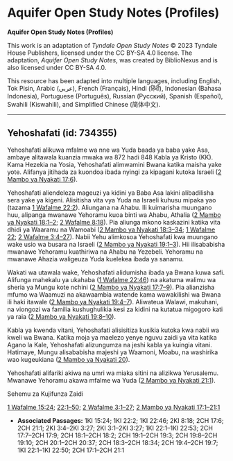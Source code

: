 # Aquifer Open Study Notes (Profiles)

**Aquifer Open Study Notes (Profiles)**

This work is an adaptation of *Tyndale Open Study Notes* © 2023 Tyndale House Publishers, licensed under the CC BY\-SA 4\.0 license. The adaptation, *Aquifer Open Study Notes*, was created by BiblioNexus and is also licensed under CC BY\-SA 4\.0\.

This resource has been adapted into multiple languages, including English, Tok Pisin, Arabic (عربي), French (Français), Hindi (हिंदी), Indonesian (Bahasa Indonesia), Portuguese (Português), Russian (Русский), Spanish (Español), Swahili (Kiswahili), and Simplified Chinese (简体中文).



--------------------------------

## Yehoshafati (id: 734355)

Yehoshafati alikuwa mfalme wa nne wa Yuda baada ya baba yake Asa, ambaye alitawala kuanzia mwaka wa 872 hadi 848 Kabla ya Kristo (KK). Kama Hezekia na Yosia, Yehoshafati alimwamini Bwana katika maisha yake yote. Alifanya jitihada za kuondoa ibada nyingi za kipagani kutoka Israeli ([2 Mambo ya Nyakati 17:6](https://ref.ly/2Chr17:6)).

Yehoshafati aliendeleza mageuzi ya kidini ya Baba Asa lakini alibadilisha sera yake ya kigeni. Alisitisha vita vya Yuda na Israeli kuhusu mipaka yao (tazama [1 Wafalme 22:2](https://ref.ly/1Kgs22:2)). Aliungana na Ahabu. Ili kuimarisha muungano huu, alipanga mwanawe Yehoramu kuoa binti wa Ahabu, Athalia ([2 Mambo ya Nyakati 18:1–2](https://ref.ly/2Chr18:1-2Chr18:2); [2 Wafalme 8:18](https://ref.ly/2Kgs8:18)). Pia aliunga mkono kaskazini katika vita dhidi ya Waaramu na Wamoabi ([2 Mambo ya Nyakati 18:3–34](https://ref.ly/2Chr18:3-2Chr18:34); [1 Wafalme 22](https://ref.ly/1Kgs22:1-1Kgs22:53); [2 Wafalme 3:4–27](https://ref.ly/2Kgs3:4-2Kgs3:27)). Nabii Yehu alimkosoa Yehoshafati kwa muungano wake usio wa busara na Israeli ([2 Mambo ya Nyakati 19:1–3](https://ref.ly/2Chr19:1-2Chr19:3)). Hii ilisababisha mwanawe Yehoramu kuathiriwa na Ahabu na Yezebeli. Yehoramu na mwanawe Ahazia waligeuza Yuda kuelekea ibada ya sanamu.

Wakati wa utawala wake, Yehoshafati alidumisha ibada ya Bwana kuwa safi. Alifunga mahekalu ya ukahaba ([1 Wafalme 22:46](https://ref.ly/1Kgs22:46)) na akatuma walimu wa sheria ya Mungu kote nchini ([2 Mambo ya Nyakati 17:7–9](https://ref.ly/2Chr17:7-2Chr17:9)). Pia alianzisha mfumo wa Waamuzi na akawaambia watende kama wawakilishi wa Bwana ili haki itawale ([2 Mambo ya Nyakati 19:4–7](https://ref.ly/2Chr19:4-2Chr19:7)). Aliwateua Walawi, makuhani, na viongozi wa familia kushughulikia kesi za kidini na kutatua migogoro kati ya raia ([2 Mambo ya Nyakati 19:8–10](https://ref.ly/2Chr19:8-2Chr19:10)).

Kabla ya kwenda vitani, Yehoshafati alisisitiza kusikia kutoka kwa nabii wa kweli wa Bwana. Katika moja ya maelezo yenye nguvu zaidi ya vita katika Agano la Kale, Yehoshafati alizungumza na jeshi kabla ya kuingia vitani. Hatimaye, Mungu alisababisha majeshi ya Waamoni, Moabu, na washirika wao kugeukiana ([2 Mambo ya Nyakati 20](https://ref.ly/2Chr20:1-2Chr20:37)).

Yehoshafati alifariki akiwa na umri wa miaka sitini na alizikwa Yerusalemu. Mwanawe Yehoramu akawa mfalme wa Yuda ([2 Mambo ya Nyakati 21:1](https://ref.ly/2Chr21:1)).

Sehemu za Kujifunza Zaidi

[1 Wafalme 15:24](https://ref.ly/1Kgs15:24); [22:1–50](https://ref.ly/1Kgs22:1-1Kgs22:50); [2 Wafalme 3:1–27](https://ref.ly/2Kgs3:1-2Kgs3:27); [2 Mambo ya Nyakati 17:1–21:1](https://ref.ly/2Chr17:1-2Chr21:1)

* **Associated Passages:** 1KI 15:24; 1KI 22:2; 1KI 22:46; 2KI 8:18; 2CH 17:6; 2CH 21:1; 2KI 3:4–2KI 3:27; 2KI 3:1–2KI 3:27; 1KI 22:1–1KI 22:53; 2CH 17:7–2CH 17:9; 2CH 18:1–2CH 18:2; 2CH 19:1–2CH 19:3; 2CH 19:8–2CH 19:10; 2CH 20:1–2CH 20:37; 2CH 18:3–2CH 18:34; 2CH 19:4–2CH 19:7; 1KI 22:1–1KI 22:50; 2CH 17:1–2CH 21:1

